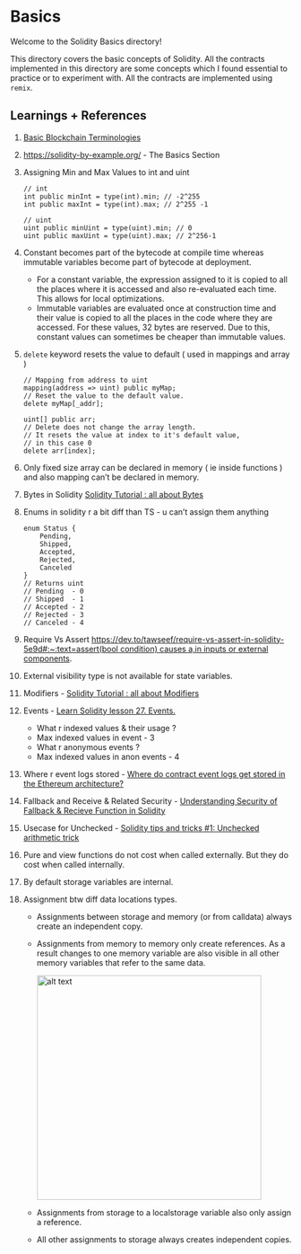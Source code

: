 # Basics

Welcome to the Solidity Basics directory!

This directory covers the basic concepts of Solidity.
All the contracts implemented in this directory are some concepts which I found essential to practice or to experiment with.
All the contracts are implemented using `remix`.

## Learnings + References
1. [Basic Blockchain Terminologies](https://connect.comptia.org/content/articles/blockchain-terminology)
2. https://solidity-by-example.org/ - The Basics Section
3. Assigning Min and Max Values to int and uint

   ```solidity
   // int
   int public minInt = type(int).min; // -2^255
   int public maxInt = type(int).max; // 2^255 -1

   // uint
   uint public minUint = type(uint).min; // 0
   uint public maxUint = type(uint).max; // 2^256-1
   ```

4. Constant becomes part of the bytecode at compile time whereas immutable variables become part of bytecode at deployment.
   - For a constant variable, the expression assigned to it is copied to all the places where it is accessed and also re-evaluated each time. This allows for local optimizations.
   - Immutable variables are evaluated once at construction time and their value is copied to all the places in the code where they are accessed. For these values, 32 bytes are reserved. Due to this, constant values can sometimes be cheaper than immutable values.
5. `delete` keyword resets the value to default ( used in mappings and array )

   ```solidity
   // Mapping from address to uint
   mapping(address => uint) public myMap;
   // Reset the value to the default value.
   delete myMap[_addr];

   uint[] public arr;
   // Delete does not change the array length.
   // It resets the value at index to it's default value,
   // in this case 0
   delete arr[index];
   ```

6. Only fixed size array can be declared in memory ( ie inside functions ) and also mapping can’t be declared in memory.
7. Bytes in Solidity
   [Solidity Tutorial : all about Bytes](https://jeancvllr.medium.com/solidity-tutorial-all-about-bytes-9d88fdb22676)
8. Enums in solidity r a bit diff than TS - u can’t assign them anything

   ```solidity
   enum Status {
       Pending,
       Shipped,
       Accepted,
       Rejected,
       Canceled
   }
   // Returns uint
   // Pending  - 0
   // Shipped  - 1
   // Accepted - 2
   // Rejected - 3
   // Canceled - 4
   ```

9. Require Vs Assert [https://dev.to/tawseef/require-vs-assert-in-solidity-5e9d#:~:text=assert(bool condition) causes a,in inputs or external components](<https://dev.to/tawseef/require-vs-assert-in-solidity-5e9d#:~:text=assert(bool%20condition)%20causes%20a,in%20inputs%20or%20external%20components>).
10. External visibility type is not available for state variables.
11. Modifiers - [Solidity Tutorial : all about Modifiers](https://medium.com/coinmonks/solidity-tutorial-all-about-modifiers-a86cf81c14cb)
12. Events - [Learn Solidity lesson 27. Events.](https://medium.com/coinmonks/learn-solidity-lesson-27-events-f47070b55851)
    - What r indexed values & their usage ?
    - Max indexed values in event - 3
    - What r anonymous events ?
    - Max indexed values in anon events - 4
13. Where r event logs stored - [Where do contract event logs get stored in the Ethereum architecture?](https://ethereum.stackexchange.com/questions/1302/where-do-contract-event-logs-get-stored-in-the-ethereum-architecture)
14. Fallback and Receive & Related Security - [Understanding Security of Fallback & Recieve Function in Solidity](https://blog.solidityscan.com/understanding-security-of-fallback-recieve-function-in-solidity-9d18c8cad337)
15. Usecase for Unchecked - [Solidity tips and tricks #1: Unchecked arithmetic trick](https://medium.com/@ashwin.yar/solidity-tips-and-tricks-1-unchecked-arithmetic-trick-cefa18792f0b)
16. Pure and view functions do not cost when called externally. But they do cost when called internally.
17. By default storage variables are internal.
18. Assignment btw diff data locations types.

    - Assignments between storage and memory (or from calldata) always create an independent copy.
    - Assignments from memory to memory only create references. As a result changes to one memory variable are also visible in all other memory variables that refer to the same data.

        <img src="https://github.com/Aman035/solidity-learnings/assets/54989169/690f48f9-bd93-4ee8-ab77-7d8a08577410" alt="alt text" height="400">

    - Assignments from storage to a localstorage variable also only assign a reference.
    - All other assignments to storage always creates independent copies.
